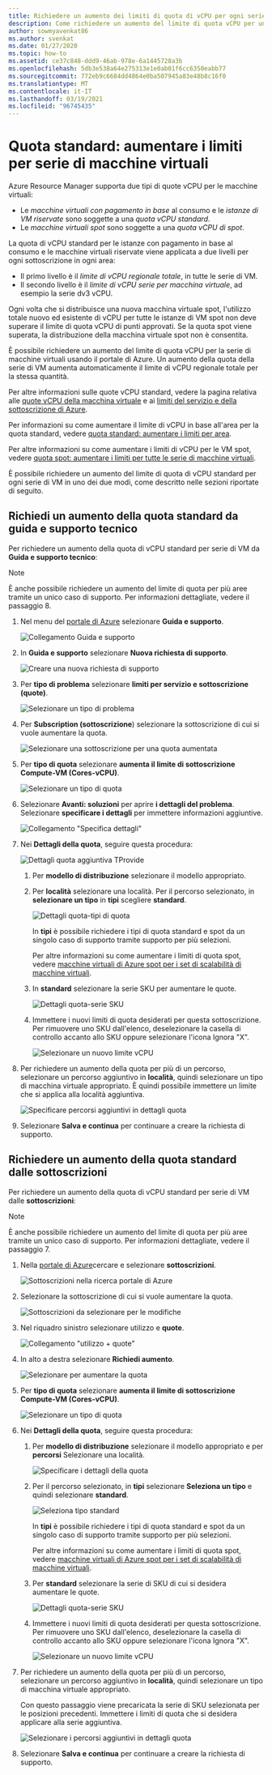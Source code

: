 ```yaml
---
title: Richiedere un aumento dei limiti di quota di vCPU per ogni serie di macchine virtuali di Azure
description: Come richiedere un aumento del limite di quota vCPU per una serie di macchine virtuali nella portale di Azure, che aumenta il limite di vCPU regionale totale per la stessa quantità.
author: sowmyavenkat86
ms.author: svenkat
ms.date: 01/27/2020
ms.topic: how-to
ms.assetid: ce37c848-ddd9-46ab-978e-6a1445728a3b
ms.openlocfilehash: 5db3e538a64e275313e1e0ab01f6cc6350eabb77
ms.sourcegitcommit: 772eb9c6684dd4864e0ba507945a83e48b8c16f0
ms.translationtype: MT
ms.contentlocale: it-IT
ms.lasthandoff: 03/19/2021
ms.locfileid: "96745435"
---
```

# <a name="standard-quota-increase-limits-by-vm-series"></a>Quota standard: aumentare i limiti per serie di macchine virtuali

Azure Resource Manager supporta due tipi di quote vCPU per le macchine virtuali:

* Le *macchine virtuali con pagamento in base* al consumo e le *istanze di VM riservate* sono soggette a una *quota vCPU standard*.
* Le *macchine virtuali spot* sono soggette a una *quota vCPU di spot*.

La quota di vCPU standard per le istanze con pagamento in base al consumo e le macchine virtuali riservate viene applicata a due livelli per ogni sottoscrizione in ogni area:

* Il primo livello è il *limite di vCPU regionale totale*, in tutte le serie di VM.
* Il secondo livello è il *limite di vCPU serie per macchina virtuale*, ad esempio la serie dv3 vCPU.

Ogni volta che si distribuisce una nuova macchina virtuale spot, l'utilizzo totale nuovo ed esistente di vCPU per tutte le istanze di VM spot non deve superare il limite di quota vCPU di punti approvati. Se la quota spot viene superata, la distribuzione della macchina virtuale spot non è consentita.

È possibile richiedere un aumento del limite di quota vCPU per la serie di macchine virtuali usando il portale di Azure. Un aumento della quota della serie di VM aumenta automaticamente il limite di vCPU regionale totale per la stessa quantità.

Per altre informazioni sulle quote vCPU standard, vedere la pagina relativa alle [quote vCPU della macchina virtuale](../../virtual-machines/windows/quotas.md) e ai [limiti del servizio e della sottoscrizione di Azure](./classic-deployment-model-quota-increase-requests.md).

Per informazioni su come aumentare il limite di vCPU in base all'area per la quota standard, vedere [quota standard: aumentare i limiti per area](regional-quota-requests.md).

Per altre informazioni su come aumentare i limiti di vCPU per le VM spot, vedere [quota spot: aumentare i limiti per tutte le serie di macchine virtuali](low-priority-quota.md).

È possibile richiedere un aumento del limite di quota di vCPU standard per ogni serie di VM in uno dei due modi, come descritto nelle sezioni riportate di seguito.

## <a name="request-a-standard-quota-increase-from-help--support"></a>Richiedi un aumento della quota standard da guida e supporto tecnico

Per richiedere un aumento della quota di vCPU standard per serie di VM da **Guida e supporto tecnico**:

> [!NOTE]
> È anche possibile richiedere un aumento del limite di quota per più aree tramite un unico caso di supporto. Per informazioni dettagliate, vedere il passaggio 8.

1. Nel menu del [portale di Azure](https://portal.azure.com) selezionare **Guida e supporto**.

   ![Collegamento Guida e supporto](./media/resource-manager-core-quotas-request/help-plus-support.png)

1. In **Guida e supporto** selezionare **Nuova richiesta di supporto**.

    ![Creare una nuova richiesta di supporto](./media/resource-manager-core-quotas-request/new-support-request.png)

1. Per **tipo di problema** selezionare **limiti per servizio e sottoscrizione (quote)**.

   ![Selezionare un tipo di problema](./media/resource-manager-core-quotas-request/select-quota-issue-type.png)

1. Per **Subscription (sottoscrizione**) selezionare la sottoscrizione di cui si vuole aumentare la quota.

   ![Selezionare una sottoscrizione per una quota aumentata](./media/resource-manager-core-quotas-request/select-subscription-support-request.png)

1. Per **tipo di quota** selezionare **aumenta il limite di sottoscrizione Compute-VM (Cores-vCPU)**.

   ![Selezionare un tipo di quota](./media/resource-manager-core-quotas-request/select-quota-type.png)

1. Selezionare **Avanti: soluzioni** per aprire **i dettagli del problema**. Selezionare **specificare i dettagli** per immettere informazioni aggiuntive.

   ![Collegamento "Specifica dettagli"](./media/resource-manager-core-quotas-request/provide-details-link.png)

1. Nei **Dettagli della quota**, seguire questa procedura:

   ![Dettagli quota aggiuntiva TProvide](./media/resource-manager-core-quotas-request/quota-details-deployment-rm-locations.png)

   1. Per **modello di distribuzione** selezionare il modello appropriato.

   1. Per **località** selezionare una località. Per il percorso selezionato, in **selezionare un tipo** in **tipi** scegliere **standard**.

      ![Dettagli quota-tipi di quota](./media/resource-manager-core-quotas-request/quota-details-select-standard-type.png)

      In **tipi** è possibile richiedere i tipi di quota standard e spot da un singolo caso di supporto tramite supporto per più selezioni.

      Per altre informazioni su come aumentare i limiti di quota spot, vedere [macchine virtuali di Azure spot per i set di scalabilità di macchine virtuali](../../virtual-machine-scale-sets/use-spot.md).

   1. In **standard** selezionare la serie SKU per aumentare le quote.

      ![Dettagli quota-serie SKU](./media/resource-manager-core-quotas-request/quota-details-standard-select-series.png)

   1. Immettere i nuovi limiti di quota desiderati per questa sottoscrizione. Per rimuovere uno SKU dall'elenco, deselezionare la casella di controllo accanto allo SKU oppure selezionare l'icona Ignora "X".

      ![Selezionare un nuovo limite vCPU](./media/resource-manager-core-quotas-request/quota-details-standard-set-vcpu-limit.png)

1. Per richiedere un aumento della quota per più di un percorso, selezionare un percorso aggiuntivo in **località**, quindi selezionare un tipo di macchina virtuale appropriato. È quindi possibile immettere un limite che si applica alla località aggiuntiva.

   ![Specificare percorsi aggiuntivi in dettagli quota](./media/resource-manager-core-quotas-request/quota-details-multiple-locations.png)

1. Selezionare **Salva e continua** per continuare a creare la richiesta di supporto.

## <a name="request-a-standard-quota-increase-from-subscriptions"></a>Richiedere un aumento della quota standard dalle sottoscrizioni

Per richiedere un aumento della quota di vCPU standard per serie di VM dalle **sottoscrizioni**:

> [!NOTE]
> È anche possibile richiedere un aumento del limite di quota per più aree tramite un unico caso di supporto. Per informazioni dettagliate, vedere il passaggio 7.

1. Nella [portale di Azure](https://portal.azure.com)cercare e selezionare **sottoscrizioni**.

   ![Sottoscrizioni nella ricerca portale di Azure](./media/resource-manager-core-quotas-request/search-for-subscriptions.png)

1. Selezionare la sottoscrizione di cui si vuole aumentare la quota.

   ![Sottoscrizioni da selezionare per le modifiche](./media/resource-manager-core-quotas-request/select-subscription-change-quota.png)

1. Nel riquadro sinistro selezionare utilizzo e **quote**.

   ![Collegamento "utilizzo + quote"](./media/resource-manager-core-quotas-request/select-usage-plus-quotas.png)

1. In alto a destra selezionare **Richiedi aumento**.

   ![Selezionare per aumentare la quota](./media/resource-manager-core-quotas-request/request-increase-from-subscription.png)

1. Per **tipo di quota** selezionare **aumenta il limite di sottoscrizione Compute-VM (Cores-vCPU)**.

   ![Selezionare un tipo di quota](./media/resource-manager-core-quotas-request/select-quota-type.png)

1. Nei **Dettagli della quota**, seguire questa procedura:

   1. Per **modello di distribuzione** selezionare il modello appropriato e per **percorsi** Selezionare una località.

      ![Specificare i dettagli della quota](./media/resource-manager-core-quotas-request/quota-details-deployment-rm-locations.png)

   1. Per il percorso selezionato, in **tipi** selezionare **Seleziona un tipo** e quindi selezionare **standard**.

      ![Seleziona tipo standard](./media/resource-manager-core-quotas-request/quota-details-select-standard-type.png)

      In **tipi** è possibile richiedere i tipi di quota standard e spot da un singolo caso di supporto tramite supporto per più selezioni.

      Per altre informazioni su come aumentare i limiti di quota spot, vedere [macchine virtuali di Azure spot per i set di scalabilità di macchine virtuali](../../virtual-machine-scale-sets/use-spot.md).

   1. Per **standard** selezionare la serie di SKU di cui si desidera aumentare le quote.

      ![Dettagli quota-serie SKU](./media/resource-manager-core-quotas-request/quota-details-standard-select-series.png)

   1. Immettere i nuovi limiti di quota desiderati per questa sottoscrizione. Per rimuovere uno SKU dall'elenco, deselezionare la casella di controllo accanto allo SKU oppure selezionare l'icona Ignora "X".

      ![Selezionare un nuovo limite vCPU](./media/resource-manager-core-quotas-request/quota-details-standard-set-vcpu-limit.png)

1. Per richiedere un aumento della quota per più di un percorso, selezionare un percorso aggiuntivo in **località**, quindi selezionare un tipo di macchina virtuale appropriato.

   Con questo passaggio viene precaricata la serie di SKU selezionata per le posizioni precedenti. Immettere i limiti di quota che si desidera applicare alla serie aggiuntiva.

   ![Selezionare i percorsi aggiuntivi in dettagli quota](./media/resource-manager-core-quotas-request/quota-details-multiple-locations.png)

1. Selezionare **Salva e continua** per continuare a creare la richiesta di supporto.